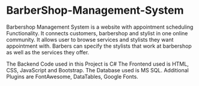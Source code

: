 # BarberShop-Management-System
Barbershop Management System is a website with appointment scheduling Functionality. 
It connects customers, barbershop and stylist in one online community. 
It allows user to browse services and stylists they want appointment with. 
Barbers can specify the stylists that work at barbershop as well as the services they offer.

The Backend Code used in this Project is C#
The Frontend used is HTML, CSS, JavaScript and Bootstrap.
The Database used is MS SQL.
Additional Plugins are FontAwesome, DataTables, Google Fonts.
